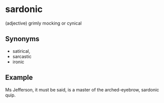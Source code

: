 # sardonic

(adjective) grimly mocking or cynical

## Synonyms

+ satirical,
+ sarcastic
+ ironic

## Example

Ms Jefferson, it must be said, is a master of the arched-eyebrow, sardonic quip.
